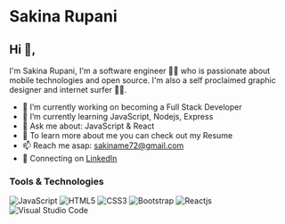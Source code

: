 # Sakina Rupani  

## Hi 👋, 
I'm Sakina Rupani, I'm a software engineer 👨‍💻 who is passionate about mobile technologies and open source. I'm also a self proclaimed graphic designer and internet surfer 
🏄‍♂️. 

- 🔭 I’m currently working on becoming a Full Stack Developer
- 🌱 I’m currently learning JavaScript, Nodejs, Express
- 💬 Ask me about: JavaScript & React
- 📑 To learn more about me you can check out my Resume
- 📫 Reach me asap: sakiname72@gmail.com
- 💼 Connecting on <a href="www.linkedin.com/in/sakinaarupanii">LinkedIn</a>


### Tools & Technologies

![JavaScript](https://img.shields.io/badge/-JavaScript-black?style=flat-square&logo=javascript)
![HTML5](https://img.shields.io/badge/-HTML5-E34F26?style=flat-square&logo=html5&logoColor=white)
![CSS3](https://img.shields.io/badge/-CSS3-1572B6?style=flat-square&logo=css3)
![Bootstrap](https://img.shields.io/badge/-Bootstrap-563D7C?style=flat-square&logo=bootstrap)
![Reactjs](https://img.shields.io/badge/-Reactjs-339933?style=flat-square&logo=React.js&logoColor=white)
![Visual Studio Code](https://img.shields.io/badge/-VSCode-007ACC?style=flat-square&logo=visual-studio-code&logoColor=white)
